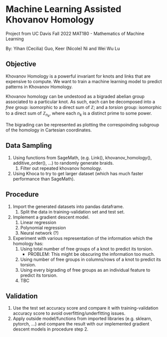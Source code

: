# Machine Learning Assisted Khovanov Homology

Project from UC Davis Fall 2022 MAT180 - Mathematics of Machine Learning

By: Yihan (Cecilia) Guo, Keer (Nicole) Ni and Wei Wu Lu

## Objective

Khovanov Homology is a powerful invariant for knots and links that are expensive to compute. We want to train a machine learning model to predict patterns in Khovanov Homology. 

Khovanov homology can be undestood as a bigraded abelian group associated to a particular knot. As such, each can be decomposed into a *free* group: isomorphic to a direct sum of $\mathbb{Z}$; and a *torsion* group: isomorphic to a direct sum of $\mathbb{Z}_{n_k}$, where each $n_k$ is a distinct prime to some power. 

The bigrading can be represented as plotting the correspoinding subgroup of the homology in Cartesian coordinates.

## Data Sampling

1. Using functions from SageMath, (e.g. Link(), khovanov_homology(), additive_order(), ...) to randomly generate braids.
    1. Filter out repeated khovanov homology.
2. Using Khoca to try to get larger dataset (which has much faster performance than SageMath).

## Procedure

1. Import the generated datasets into pandas dataframe.
    1. Split the data in training-validation set and test set.
2. Implement a gradient descent model.
    1. Linear regression
    2. Polynomial regression
    3. Neural network (?)
3. Experiment with various representation of the information which the homology has:
    1. Using total number of free groups of a knot to predict its torsion.
        - PROBLEM: This might be obscuring the information too much.
    2. Using number of free groups in columns/rows of a knot to predict its torsion.
    3. Using every bigrading of free groups as an individual feature to predict its torsion.
    4. TBC

## Validation

1. Use the test set accuracy score and compare it with training-validation accuracy score to avoid overfitting/underfitting issues. 
2. Apply outside model/functions from imported libraries (e.g. sklearn, pytorch, ...) and compare the result with our implemented gradient descent models in procedure step 2. 
